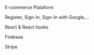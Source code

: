 E-commerce Plataform

Register, Sign-In, Sign-In with Google,...

React & React hooks

Firebase

Stripe
